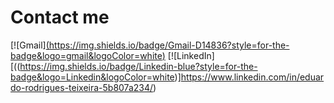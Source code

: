 # Contact me
[![Gmail][(https://img.shields.io/badge/Gmail-D14836?style=for-the-badge&logo=gmail&logoColor=white)](mailto:er.teixeira01@gmail.com)
[![LinkedIn][((https://img.shields.io/badge/Linkedin-blue?style=for-the-badge&logo=Linkedin&logoColor=white)]https://www.linkedin.com/in/eduardo-rodrigues-teixeira-5b807a234/)
